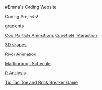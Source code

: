 #Emma's Coding Website

Coding Projects!


<a href="3D.html">gradients</a>

<a href="particle.html">Cool Particle Animations</a>
<a href="3D2.html">Cubefield Interaction</a>

<a href="3DList.html">3D shapes</a>

<a href="river.html">River Animation</a>

<a href="schedule/index.html">Marlborough Schedule</a>



<a href="R.html"> R Analysis</a>

<a href="game.html"> Tic Tac Toe and Brick Breaker Game </a>
